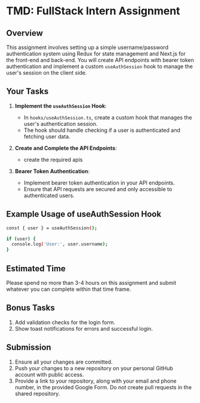 # TMD: FullStack Intern Assignment

## Overview

This assignment involves setting up a simple username/password authentication system using Redux for state management and Next.js for the front-end and back-end. You will create API endpoints with bearer token authentication and implement a custom `useAuthSession` hook to manage the user's session on the client side.

## Your Tasks

1. **Implement the `useAuthSession` Hook**:

   - In `hooks/useAuthSession.ts`, create a custom hook that manages the user's authentication session.
   - The hook should handle checking if a user is authenticated and fetching user data.

2. **Create and Complete the API Endpoints**:

   - create the required apis

3. **Bearer Token Authentication**:
   - Implement bearer token authentication in your API endpoints.
   - Ensure that API requests are secured and only accessible to authenticated users.

## Example Usage of useAuthSession Hook

```bash
const { user } = useAuthSession();

if (user) {
  console.log('User:', user.username);
}
```

## Estimated Time

Please spend no more than 3-4 hours on this assignment and submit whatever you can complete within that time frame.

## Bonus Tasks

1. Add validation checks for the login form.
2. Show toast notifications for errors and successful login.

## Submission

1. Ensure all your changes are committed.
2. Push your changes to a new repository on your personal GitHub account with public access.
3. Provide a link to your repository, along with your email and phone number, in the provided Google Form. Do not create pull requests in the shared repository.
